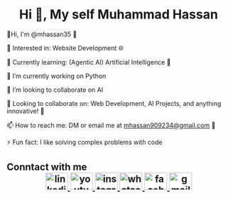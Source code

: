 
<h1 align="center">Hi 👋, My self Muhammad Hassan</h1>

👋Hi, I'm @mhassan35 👋

👀 Interested in: Website Development 🌐

🌱 Currently learning: (Agentic AI) Artificial Intelligence 🤖

🔭 I’m currently working on Python

👯 I’m looking to collaborate on AI

💬 Looking to collaborate on: Web Development, AI Projects, and anything innovative! 🚀

📫 How to reach me: DM or email me at mhassan909234@gmail.com 📧

⚡ Fun fact: I like solving complex problems with code

<h2> Conntact with <b>me</b> </b>

<div align="center">
  <a href="https://www.linkedin.com/in/mhassanmajeed" target="_blank">
    <img src="https://raw.githubusercontent.com/maurodesouza/profile-readme-generator/master/src/assets/icons/social/linkedin/default.svg" width="51" height="39" alt="linkedin logo"  />
  </a>
  <a href="https://www.linkedin.com/in/mhassanmajeed" target="_blank">
    <img src="https://raw.githubusercontent.com/maurodesouza/profile-readme-generator/master/src/assets/icons/social/youtube/default.svg" width="51" height="39" alt="youtube logo"  />
  </a>
  <a href="https://www.instagram.com/mhassan3222" target="_blank">
    <img src="https://raw.githubusercontent.com/maurodesouza/profile-readme-generator/master/src/assets/icons/social/instagram/default.svg" width="51" height="39" alt="instagram logo"  />
  </a>
  <a href="https://api.whatsapp.com/send?phone=923186575062" target="_blank">
    <img src="https://raw.githubusercontent.com/maurodesouza/profile-readme-generator/master/src/assets/icons/social/whatsapp/default.svg" width="51" height="39" alt="whatsapp logo"  />
  </a>
  <a href="https://www.facebook.com/people/Quick-Script/100084384853396" target="_blank">
    <img src="https://raw.githubusercontent.com/maurodesouza/profile-readme-generator/master/src/assets/icons/social/facebook/default.svg" width="51" height="39" alt="facebook logo"  />
  </a>
  <a href="mhassan909234@gmail.com" target="_blank">
    <img src="https://raw.githubusercontent.com/maurodesouza/profile-readme-generator/master/src/assets/icons/social/gmail/default.svg" width="51" height="39" alt="gmail logo"  />
  </a>
</div>
